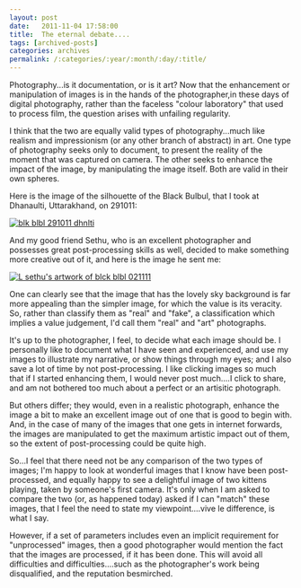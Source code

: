 ```yaml
---
layout: post
date:	2011-11-04 17:58:00
title:  The eternal debate....
tags: [archived-posts]
categories: archives
permalink: /:categories/:year/:month/:day/:title/
---
```

Photography...is it documentation, or is it art? Now that the enhancement or manipulation of images is in the hands of the photographer,in these days of digital photography, rather than the faceless "colour laboratory" that used to process film, the question arises with unfailing regularity.

I think that the two are equally valid types of photography...much like realism and impressionism (or any other branch of abstract) in art. One type of photography seeks only to document, to present the reality of the moment that was captured on camera. The other seeks to enhance the impact of the image, by manipulating the image itself. Both are valid in their own spheres.

Here is the image of the silhouette of the Black Bulbul, that I took at Dhanaulti, Uttarakhand, on 291011:

<a href="http://s1142.photobucket.com/albums/n602/Deepapctrsglr/?action=view&amp;current=IMG_9032.jpg" target="_blank"><img src="http://i1142.photobucket.com/albums/n602/Deepapctrsglr/IMG_9032.jpg" border="0" alt="blk blbl 291011 dhnlti"></a>


And my good friend Sethu, who is an excellent photographer and possesses great post-processing skills as well, decided to make something more creative out of it, and here is the image he sent me:


<a href="http://s1142.photobucket.com/albums/n602/Deepapctrsglr/?action=view&amp;current=deepa_bird_silhouette.jpg" target="_blank"><img src="http://i1142.photobucket.com/albums/n602/Deepapctrsglr/deepa_bird_silhouette.jpg" border="0" alt="L sethu's artwork of blck blbl 021111"></a>


One can clearly see that the image that has the lovely sky background is far more appealing than the simpler image, for which the value is its veracity. So, rather than classify them as "real" and "fake", a classification which implies a value judgement, I'd call them "real" and "art" photographs.

It's up to the photographer, I feel, to decide what each image should be. I personally like to document what I have seen and experienced, and use my images to illustrate my narrative, or show things through my eyes; and I also save a lot of time by not post-processing. I like clicking images so much that if I started enhancing them, I would never post much....I click to share, and am not bothered too much about a perfect or an artisitic photograph.

But others differ; they would, even in a realistic photograph, enhance the image a bit to make an excellent image out of one that is good to begin with. And, in the case of many of the images that one gets in internet forwards, the images are manipulated to get the maximum artistic impact out of them, so the extent of post-processing could be quite high.

So...I feel that there need not be any comparison of the two types of images; I'm happy to look at wonderful images that I know have been post-processed, and equally happy to see a delightful image of two kittens playing, taken by someone's first camera.  It's only when I am asked to compare the two (or, as happened today) asked if I can "match" these images, that I feel the need to state my viewpoint....vive le difference, is what I say.

However, if a set of parameters includes even an  implicit requirement for "unprocessed" images, then a good photographer would mention the fact that the images are processed, if it has been done. This will avoid all difficulties and difficulties....such as the photographer's work being disqualified, and the reputation besmirched.
